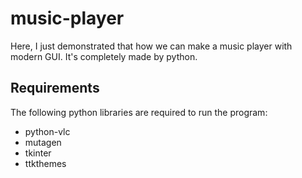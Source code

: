 # music-player
Here, I just demonstrated that how we can make a music player with modern GUI. It's completely made by python.

## Requirements
The following python libraries are required to run the program:
- python-vlc
- mutagen
- tkinter
- ttkthemes
